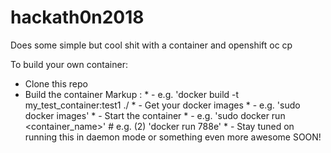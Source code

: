 # hackath0n2018
Does some simple but cool shit with a container and openshift oc cp

To build your own container:
- Clone this repo
- Build the container
Markup : * -  e.g. 'docker build -t my_test_container:test1 ./
         * - Get your docker images
           * - e.g. 'sudo docker images'
         * - Start the container
           * - e.g. 'sudo docker run <container_name>' # e.g. (2) 'docker run 788e'
         * - Stay tuned on running this in daemon mode or something even more awesome SOON!

